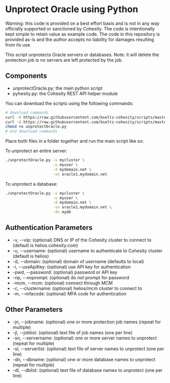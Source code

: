 # Unprotect Oracle using Python

Warning: this code is provided on a best effort basis and is not in any way officially supported or sanctioned by Cohesity. The code is intentionally kept simple to retain value as example code. The code in this repository is provided as-is and the author accepts no liability for damages resulting from its use.

This script unprotects Oracle servers or databases. Note: it will delete the protection job is no servers are left protected by the job.

## Components

* unprotectOracle.py: the main python script
* pyhesity.py: the Cohesity REST API helper module

You can download the scripts using the following commands:

```bash
# download commands
curl -O https://raw.githubusercontent.com/bseltz-cohesity/scripts/master/oracle/python/unprotectOracle/unprotectOracle.py
curl -O https://raw.githubusercontent.com/bseltz-cohesity/scripts/master/python/pyhesity.py
chmod +x unprotectOracle.py
# end download commands
```

Place both files in a folder together and run the main script like so:

To unprotect an entire server:

```bash
./unprotectOracle.py -v mycluster \
                     -u myuser \
                     -d mydomain.net \
                     -sn oracle1.mydomain.net
```

To unprotect a database:

```bash
./unprotectOracle.py -v mycluster \
                     -u myuser \
                     -d mydomain.net \
                     -sn oracle1.mydomain.net \
                     -dn mydb
```

## Authentication Parameters

* -v, --vip: (optional) DNS or IP of the Cohesity cluster to connect to (default is helios.cohesity.com)
* -u, --username: (optional) username to authenticate to Cohesity cluster (default is helios)
* -d, --domain: (optional) domain of username (defaults to local)
* -i, --useApiKey: (optional) use API key for authentication
* -pwd, --password: (optional) password or API key
* -np, --noprompt: (optional) do not prompt for password
* -mcm, --mcm: (optional) connect through MCM
* -c, --clustername: (optional) helios/mcm cluster to connect to
* -m, --mfacode: (optional) MFA code for authentication

## Other Parameters

* -jn, --jobname: (optional) one or more protection job names (repeat for multiple)
* -jl, --joblist: (optional) text file of job names (one per line)
* -sn, --servername: (optional) one or more server names to unprotect (repeat for multiple)
* -sl, --serverlist: (optional) text file of server names to unprotect (one per line)
* -dn, --dbname: (optional) one or more database names to unprotect (repeat for multiple)
* -dl, --dblist: (optional) text file of database names to unprotect (one per line)

